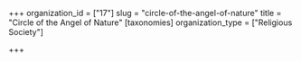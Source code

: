 +++
organization_id = ["17"]
slug = "circle-of-the-angel-of-nature"
title = "Circle of the Angel of Nature"
[taxonomies]
organization_type = ["Religious Society"]

+++


